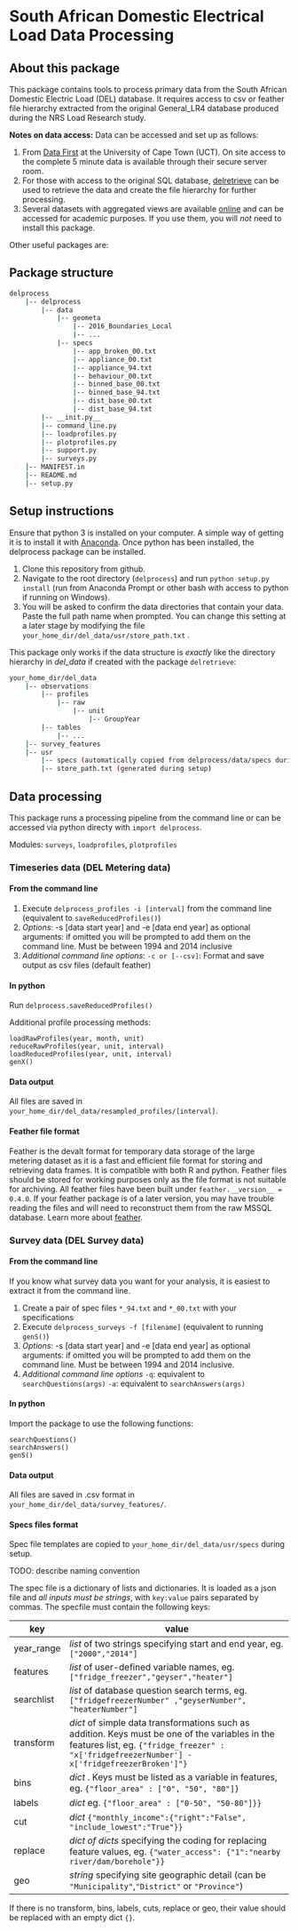 # South African Domestic Electrical Load Data Processing

## About this package

This package contains tools to process primary data from the South African Domestic Electric Load (DEL) database. It requires access to csv or feather file hierarchy extracted from the original General_LR4 database produced during the NRS Load Research study. 

**Notes on data access:** 
Data can be accessed and set up as follows:  
1. From [Data First](www.datafirst.uct.ac.za) at the University of Cape Town (UCT). On site access to the complete 5 minute data is available through their secure server room.   
2. For those with access to the original SQL database, [delretrieve](https://github.com/wiebket/delretrieve) can be used to retrieve the data and create the file hierarchy for further processing.
3. Several datasets with aggregated views are available [online]() and can be accessed for academic purposes. If you use them, you will *not* need to install this package. 

Other useful packages are:

## Package structure

```bash
delprocess
    |-- delprocess
        |-- data
            |-- geometa
                |-- 2016_Boundaries_Local
                |-- ...
            |-- specs
                |-- app_broken_00.txt
                |-- appliance_00.txt
                |-- appliance_94.txt	
                |-- behaviour_00.txt
                |-- binned_base_00.txt
                |-- binned_base_94.txt
                |-- dist_base_00.txt
                |-- dist_base_94.txt	
        |-- __init.py__
        |-- command_line.py
        |-- loadprofiles.py
        |-- plotprofiles.py
        |-- support.py
        |-- surveys.py
	|-- MANIFEST.in
	|-- README.md
	|-- setup.py
```

## Setup instructions
Ensure that python 3 is installed on your computer. A simple way of getting it is to install it with [Anaconda](https://conda.io/docs/user-guide/install/index.html). Once python has been installed, the delprocess package can be installed.
	
1. Clone this repository from github.
2. Navigate to the root directory (`delprocess`) and run `python setup.py install` (run from Anaconda Prompt or other bash with access to python if running on Windows).
3. You will be asked to confirm the data directories that contain your data. Paste the full path name when prompted. You can change this setting at a later stage by modifying the file `your_home_dir/del_data/usr/store_path.txt` .

This package only works if the data structure is _exactly_ like the directory hierarchy in _del_data_ if created with the package `delretrieve`:

```bash
your_home_dir/del_data
    |-- observations
        |-- profiles
            |-- raw
                |-- unit
                    |-- GroupYear
        |-- tables
            |-- ...
    |-- survey_features
    |-- usr
        |-- specs (automatically copied from delprocess/data/specs during setup)
        |-- store_path.txt (generated during setup)
```

## Data processing
This package runs a processing pipeline from the command line or can be accessed via python directy with `import delprocess`.
		    
Modules: `surveys`, `loadprofiles`, `plotprofiles`

### Timeseries data (DEL Metering data)
	
#### From the command line
1. Execute `delprocess_profiles -i [interval]` from the command line (equivalent to `saveReducedProfiles()`)
2. _Options_: -s [data start year] and -e [data end year] as optional arguments: if omitted you will be prompted to add them on the command line. Must be between 1994 and 2014 inclusive
3. _Additional command line options_: `-c or [--csv]`: Format and save output as csv files (default feather)

#### In python
Run `delprocess.saveReducedProfiles()`

Additional profile processing methods:

`loadRawProfiles(year, month, unit)`  
`reduceRawProfiles(year, unit, interval)`  
`loadReducedProfiles(year, unit, interval)`  
`genX()`

#### Data output
All files are saved in `your_home_dir/del_data/resampled_profiles/[interval]`.

#### Feather file format
Feather is the devalt format for temporary data storage of the large metering dataset as it is a fast and efficient file format for storing and retrieving data frames. It is compatible with both R and python. Feather files should be stored for working purposes only as the file format is not suitable for archiving. All feather files have been built under `feather.__version__ = 0.4.0`. If your feather package is of a later version, you may have trouble reading the files and will need to reconstruct them from the raw MSSQL database. Learn more about [feather](https://github.com/wesm/feather).

### Survey data (DEL Survey data)

#### From the command line
If you know what survey data you want for your analysis, it is easiest to extract it from the command line.

1. Create a pair of spec files `*_94.txt` and `*_00.txt` with your specifications
2. Execute `delprocess_surveys -f [filename]` (equivalent to running `genS()`)
3. _Options_: -s [data start year] and -e [data end year] as optional arguments: if omitted you will be prompted to add them on the command line. Must be between 1994 and 2014 inclusive.
4. _Additional command line options_
`-q`: equivalent to `searchQuestions(args)`
`-a`: equivalent to `searchAnswers(args)`

#### In python
Import the package to use the following functions:

```
searchQuestions()
searchAnswers()
genS()
```

#### Data output
All files are saved in .csv format in `your_home_dir/del_data/survey_features/`.

#### Specs files format
Spec file templates are copied to `your_home_dir/del_data/usr/specs` during setup.

TODO: describe naming convention

The spec file is a dictionary of lists and dictionaries. It is loaded as a json file and _all inputs must be strings_, with `key:value` pairs separated by commas. The specfile must contain the following keys:

|key | value |
|---|--- |
|year_range | _list_ of two strings specifying start and end year, eg. `["2000","2014"]` |
|features | _list_ of user-defined variable names, eg. `["fridge_freezer","geyser","heater"]` |
|searchlist | _list_ of database question search terms, eg. `["fridgefreezerNumber" ,"geyserNumber", "heaterNumber"]` |
|transform | _dict_ of simple data transformations such as addition. Keys must be one of the variables in the features list, eg. `{"fridge_freezer" : "x['fridgefreezerNumber'] - x['fridgefreezerBroken']"}` |
|bins | _dict_ . Keys must be listed as a variable in features, eg. `{"floor_area" : ["0", "50", "80"]}` |  
|labels | _dict_ eg. `{"floor_area" : ["0-50", "50-80"]}}` |
|cut | _dict_ `{"monthly_income":{"right":"False", "include_lowest":"True"}}` |
|replace | _dict of dicts_ specifying the coding for replacing feature values, eg. `{"water_access": {"1":"nearby river/dam/borehole"}}` |
|geo | _string_ specifying site geographic detail (can be `"Municipality"`,`"District"` or `"Province"`)  |

If there is no transform, bins, labels, cuts, replace or geo, their value should be replaced with an empty dict `{}`.